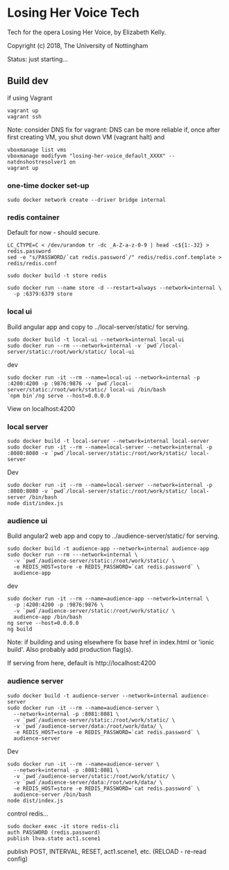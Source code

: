 # Losing Her Voice Tech

Tech for the opera Losing Her Voice, by Elizabeth Kelly.

Copyright (c) 2018, The University of Nottingham

Status: just starting...

## Build dev

if using Vagrant
```
vagrant up
vagrant ssh
```

Note: consider DNS fix for vagrant: DNS can be more reliable if, once after first creating VM, you shut down VM (vagrant halt) and
```
vboxmanage list vms
vboxmanage modifyvm "losing-her-voice_default_XXXX" --natdnshostresolver1 on
vagrant up
```

### one-time docker set-up

```
sudo docker network create --driver bridge internal
```

### redis container

Default for now - should secure.

```
LC_CTYPE=C < /dev/urandom tr -dc _A-Z-a-z-0-9 | head -c${1:-32} > redis.password
sed -e "s/PASSWORD/`cat redis.password`/" redis/redis.conf.template > redis/redis.conf

sudo docker build -t store redis

sudo docker run --name store -d --restart=always --network=internal \
  -p :6379:6379 store
```


### local ui

Build angular app and copy to ../local-server/static/ for serving.

```
sudo docker build -t local-ui --network=internal local-ui
sudo docker run --rm ---network=internal -v `pwd`/local-server/static:/root/work/static/ local-ui
```

dev
```
sudo docker run -it --rm --name=local-ui --network=internal -p :4200:4200 -p :9876:9876 -v `pwd`/local-server/static:/root/work/static/ local-ui /bin/bash
`npm bin`/ng serve --host=0.0.0.0
```
View on localhost:4200

### local server

```
sudo docker build -t local-server --network=internal local-server
sudo docker run -it --rm --name=local-server --network=internal -p :8080:8080 -v `pwd`/local-server/static:/root/work/static/ local-server
```

Dev
```
sudo docker run -it --rm --name=local-server --network=internal -p :8080:8080 -v `pwd`/local-server/static:/root/work/static/ local-server /bin/bash
node dist/index.js
```

### audience ui

Build angular2 web app and copy to ../audience-server/static/ for serving.

```
sudo docker build -t audience-app --network=internal audience-app
sudo docker run --rm ---network=internal \
  -v `pwd`/audience-server/static:/root/work/static/ \
  -e REDIS_HOST=store -e REDIS_PASSWORD=`cat redis.password` \
  audience-app
```

dev
```
sudo docker run -it --rm --name=audience-app --network=internal \
  -p :4200:4200 -p :9876:9876 \
  -v `pwd`/audience-server/static:/root/work/static/ \
  audience-app /bin/bash
ng serve --host=0.0.0.0
ng build
```

Note: if building and using elsewhere fix base href in index.html or 'ionic build'.
Also probably add production flag(s).

If serving from here, default is http://localhost:4200

### audience server

```
sudo docker build -t audience-server --network=internal audience-server
sudo docker run -it --rm --name=audience-server \
  --network=internal -p :8081:8081 \
  -v `pwd`/audience-server/static:/root/work/static/ \
  -v `pwd`/audience-server/data:/root/work/data/ \
  -e REDIS_HOST=store -e REDIS_PASSWORD=`cat redis.password` \
  audience-server
```

Dev
```
sudo docker run -it --rm --name=audience-server \
  --network=internal -p :8081:8081 \
  -v `pwd`/audience-server/static:/root/work/static/ \
  -v `pwd`/audience-server/data:/root/work/data/ \
  -e REDIS_HOST=store -e REDIS_PASSWORD=`cat redis.password` \
  audience-server /bin/bash
node dist/index.js
```

control redis...
```
sudo docker exec -it store redis-cli
auth PASSWORD (redis.password)
publish lhva.state act1.scene1
```

publish POST, INTERVAL, RESET, act1.scene1, etc. (RELOAD - re-read config)

